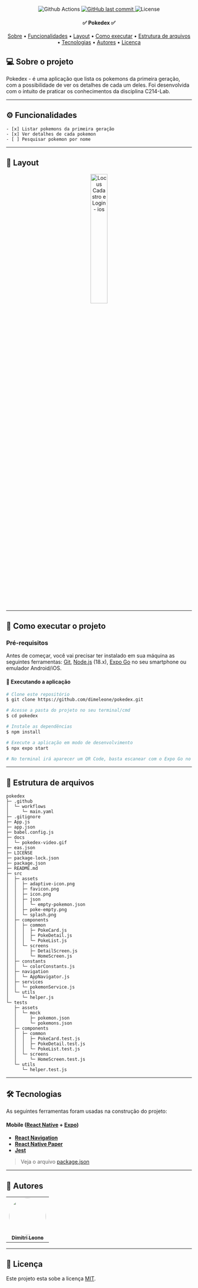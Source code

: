 
<p align="center">
  <img alt="Github Actions" src="https://github.com/dimeleone/pokedex/actions/workflows/main.yaml/badge.svg" />

  <a href="https://github.com/dimeleone/pokedex/commits/master">
    <img alt="GitHub last commit" src="https://img.shields.io/github/last-commit/dimeleone/pokedex">
  </a>

   <img alt="License" src="https://img.shields.io/badge/license-MIT-brightgreen">
</p>

<h4 align="center">
	✅ Pokedex ✅
</h4>

<p align="center">
 <a href="#-sobre-o-projeto">Sobre</a> •
 <a href="#-funcionalidades">Funcionalidades</a> •
 <a href="#-layout">Layout</a> •
 <a href="#-como-executar-o-projeto">Como executar</a> •
 <a href="#-estrutura-de-arquivos">Estrutura de arquivos</a> •
 <a href="#-tecnologias">Tecnologias</a> •
 <a href="#-autores">Autores</a> •
 <a href="#user-content--licença">Licença</a>
</p>

## 💻 Sobre o projeto

Pokedex - é uma aplicação que lista os pokemons da primeira geração, com a possibilidade de ver os detalhes de cada um deles. Foi desenvolvida com o intuito de praticar os conhecimentos da disciplina C214-Lab.

---

## ⚙️ Funcionalidades

    - [x] Listar pokemons da primeira geração
    - [x] Ver detalhes de cada pokemon
    - [ ] Pesquisar pokemon por nome
---

## 🎨 Layout

<p align="center">
  <img alt="Locus Cadastro e Login - ios" src="https://github.com/dimeleone/pokedex/blob/master/docs/pokedex-video.gif?raw=true" width="30%;">
</p>

---

## 🚀 Como executar o projeto

### Pré-requisitos

Antes de começar, você vai precisar ter instalado em sua máquina as seguintes ferramentas:
[Git](https://git-scm.com), [Node.js](https://nodejs.org/en/) (18.x), [Expo Go](https://expo.io/client) no seu smartphone ou emulador Android/iOS.

#### 🧭 Executando a aplicação

```bash
# Clone este repositório
$ git clone https://github.com/dimeleone/pokedex.git

# Acesse a pasta do projeto no seu terminal/cmd
$ cd pokedex

# Instale as dependências
$ npm install

# Execute a aplicação em modo de desenvolvimento
$ npx expo start

# No terminal irá aparecer um QR Code, basta escanear com o Expo Go no seu smartphone ou emulador Android/iOS.
```

---

## 📁 Estrutura de arquivos

```
pokedex
├─ .github
│  └─ workflows
│     └─ main.yaml
├─ .gitignore
├─ App.js
├─ app.json
├─ babel.config.js
├─ docs
│  └─ pokedex-video.gif
├─ eas.json
├─ LICENSE
├─ package-lock.json
├─ package.json
├─ README.md
├─ src
│  ├─ assets
│  │  ├─ adaptive-icon.png
│  │  ├─ favicon.png
│  │  ├─ icon.png
│  │  ├─ json
│  │  │  └─ empty-pokemon.json
│  │  ├─ poke-empty.png
│  │  └─ splash.png
│  ├─ components
│  │  ├─ common
│  │  │  ├─ PokeCard.js
│  │  │  ├─ PokeDetail.js
│  │  │  └─ PokeList.js
│  │  └─ screens
│  │     ├─ DetailScreen.js
│  │     └─ HomeScreen.js
│  ├─ constants
│  │  └─ colorConstants.js
│  ├─ navigation
│  │  └─ AppNavigator.js
│  ├─ services
│  │  └─ pokemonService.js
│  └─ utils
│     └─ helper.js
└─ tests
   ├─ assets
   │  └─ mock
   │     ├─ pokemon.json
   │     └─ pokemons.json
   ├─ components
   │  ├─ common
   │  │  ├─ PokeCard.test.js
   │  │  ├─ PokeDetail.test.js
   │  │  └─ PokeList.test.js
   │  └─ screens
   │     └─ HomeScreen.test.js
   └─ utils
      └─ helper.test.js

```
---

## 🛠 Tecnologias

As seguintes ferramentas foram usadas na construção do projeto:

#### **Mobile** ([React Native](http://www.reactnative.com/) + [Expo](https://expo.io/))

- **[React Navigation](https://reactnavigation.org/)**
- **[React Native Paper](https://callstack.github.io/react-native-paper/)**
- **[Jest](https://jestjs.io/)**

> Veja o arquivo [package.json](https://github.com/dimeleone/pokedex/blob/master/package.json)

---


## 🦸 Autores

<table>
  <tr>
    <td align="center"><a href="https://github.com/dimeleone/"><img style="border-radius: 50%;" src="https://avatars.githubusercontent.com/u/93099038?s=400&u=e5aba1f8173319b66b22c2394c569e56a5641d04&v=4" width="100px;" alt=""/><br /><sub><b>Dimitri Leone</b></sub></a></td>
  </tr>
</table>

---

## 📝 Licença

Este projeto esta sobe a licença [MIT](./LICENSE).